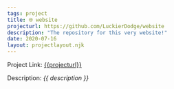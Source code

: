 ```yaml
---
tags: project
title: 🌐 website
projecturl: https://github.com/LuckierDodge/website
description: "The repository for this very website!"
date: 2020-07-16
layout: projectlayout.njk
---
```


Project Link: [{{projecturl}}]({{projecturl}})

Description: _{{ description }}_
